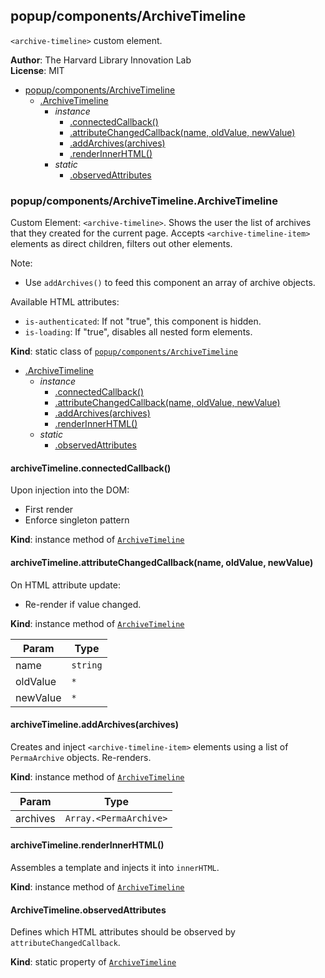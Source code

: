 <a name="module_popup/components/ArchiveTimeline"></a>

## popup/components/ArchiveTimeline
`<archive-timeline>` custom element.

**Author**: The Harvard Library Innovation Lab  
**License**: MIT  

* [popup/components/ArchiveTimeline](#module_popup/components/ArchiveTimeline)
    * [.ArchiveTimeline](#module_popup/components/ArchiveTimeline.ArchiveTimeline)
        * _instance_
            * [.connectedCallback()](#module_popup/components/ArchiveTimeline.ArchiveTimeline+connectedCallback)
            * [.attributeChangedCallback(name, oldValue, newValue)](#module_popup/components/ArchiveTimeline.ArchiveTimeline+attributeChangedCallback)
            * [.addArchives(archives)](#module_popup/components/ArchiveTimeline.ArchiveTimeline+addArchives)
            * [.renderInnerHTML()](#module_popup/components/ArchiveTimeline.ArchiveTimeline+renderInnerHTML)
        * _static_
            * [.observedAttributes](#module_popup/components/ArchiveTimeline.ArchiveTimeline.observedAttributes)

<a name="module_popup/components/ArchiveTimeline.ArchiveTimeline"></a>

### popup/components/ArchiveTimeline.ArchiveTimeline
Custom Element: `<archive-timeline>`. 
Shows the user the list of archives that they created for the current page.
Accepts `<archive-timeline-item>` elements as direct children, filters out other elements.

Note:
- Use `addArchives()` to feed this component an array of archive objects.

Available HTML attributes:
- `is-authenticated`: If not "true", this component is hidden.
- `is-loading`: If "true", disables all nested form elements.

**Kind**: static class of [<code>popup/components/ArchiveTimeline</code>](#module_popup/components/ArchiveTimeline)  

* [.ArchiveTimeline](#module_popup/components/ArchiveTimeline.ArchiveTimeline)
    * _instance_
        * [.connectedCallback()](#module_popup/components/ArchiveTimeline.ArchiveTimeline+connectedCallback)
        * [.attributeChangedCallback(name, oldValue, newValue)](#module_popup/components/ArchiveTimeline.ArchiveTimeline+attributeChangedCallback)
        * [.addArchives(archives)](#module_popup/components/ArchiveTimeline.ArchiveTimeline+addArchives)
        * [.renderInnerHTML()](#module_popup/components/ArchiveTimeline.ArchiveTimeline+renderInnerHTML)
    * _static_
        * [.observedAttributes](#module_popup/components/ArchiveTimeline.ArchiveTimeline.observedAttributes)

<a name="module_popup/components/ArchiveTimeline.ArchiveTimeline+connectedCallback"></a>

#### archiveTimeline.connectedCallback()
Upon injection into the DOM:
- First render
- Enforce singleton pattern

**Kind**: instance method of [<code>ArchiveTimeline</code>](#module_popup/components/ArchiveTimeline.ArchiveTimeline)  
<a name="module_popup/components/ArchiveTimeline.ArchiveTimeline+attributeChangedCallback"></a>

#### archiveTimeline.attributeChangedCallback(name, oldValue, newValue)
On HTML attribute update:
- Re-render if value changed.

**Kind**: instance method of [<code>ArchiveTimeline</code>](#module_popup/components/ArchiveTimeline.ArchiveTimeline)  

| Param | Type |
| --- | --- |
| name | <code>string</code> | 
| oldValue | <code>\*</code> | 
| newValue | <code>\*</code> | 

<a name="module_popup/components/ArchiveTimeline.ArchiveTimeline+addArchives"></a>

#### archiveTimeline.addArchives(archives)
Creates and inject `<archive-timeline-item>` elements using a list of `PermaArchive` objects.
Re-renders.

**Kind**: instance method of [<code>ArchiveTimeline</code>](#module_popup/components/ArchiveTimeline.ArchiveTimeline)  

| Param | Type |
| --- | --- |
| archives | <code>Array.&lt;PermaArchive&gt;</code> | 

<a name="module_popup/components/ArchiveTimeline.ArchiveTimeline+renderInnerHTML"></a>

#### archiveTimeline.renderInnerHTML()
Assembles a template and injects it into `innerHTML`.

**Kind**: instance method of [<code>ArchiveTimeline</code>](#module_popup/components/ArchiveTimeline.ArchiveTimeline)  
<a name="module_popup/components/ArchiveTimeline.ArchiveTimeline.observedAttributes"></a>

#### ArchiveTimeline.observedAttributes
Defines which HTML attributes should be observed by `attributeChangedCallback`.

**Kind**: static property of [<code>ArchiveTimeline</code>](#module_popup/components/ArchiveTimeline.ArchiveTimeline)  

